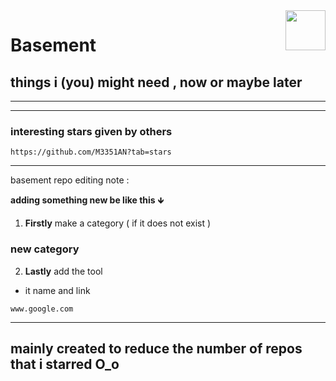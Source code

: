 <img src="https://avatars.githubusercontent.com/u/167031705?v=4" align="right" height="64px" />

# **Basement**
## things i (you) might need , now or maybe later

------

------

### interesting stars given by others
```link
https://github.com/M3351AN?tab=stars
 ```


------
basement repo editing note :

**adding something new be like this**  &#129147;

1. **Firstly** make a category ( if it does not exist )

 ### new category
 
 2. **Lastly** add the tool

 * it name and link
 ```link
 www.google.com
 ```

---
mainly created to reduce the number of repos that i starred O_o
---
